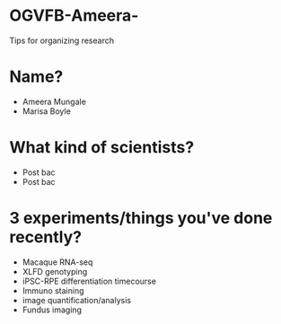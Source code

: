 # OGVFB-Ameera-
Tips for organizing research 

# Name?
- Ameera Mungale 
- Marisa Boyle
# What kind of scientists? 
- Post bac
- Post bac
# 3 experiments/things you've done recently?
- Macaque RNA-seq
- XLFD genotyping 
- iPSC-RPE differentiation timecourse  
- Immuno staining
- image quantification/analysis
- Fundus imaging
